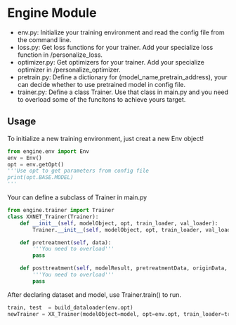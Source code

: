# Engine  Module

- env.py: Initialize your training environment and read the config file from the command line.
- loss.py: Get loss functions for your trainer. Add your specialize loss function in /personalize_loss.
- optimizer.py: Get optimizers for your trainer. Add your specialize optimizer in /personalize_optimizer.
- pretrain.py: Define a dictionary for (model_name,pretrain_address), your can decide whether to use pretrained model in config file.
- trainer.py: Define a class Trainer. Use that class in main.py and you need to overload some of the funcitons to achieve yours target.

## Usage

To initialize a new training environment, just creat a new Env object!
```python
from engine.env import Env
env = Env()
opt = env.getOpt() 
'''Use opt to get parameters from config file
print(opt.BASE.MODEL)
'''
```

Your can define a subclass of Trainer in main.py
```python
from engine.trainer import Trainer
class XXNET_Trainer(Trainer):
    def __init__(self, modelObject, opt, train_loader, val_loader):
        Trainer.__init__(self, modelObject, opt, train_loader, val_loader)

    def pretreatment(self, data):
        '''You need to overload'''
        pass

    def posttreatment(self, modelResult, pretreatmentData, originData, test=False):
        '''You need to overload'''
        pass
```

After declaring dataset and model, use Trainer.train() to run.
```python
train, test  = build_dataloader(env.opt)
newTrainer = XX_Trainer(modelObject=model, opt=env.opt, train_loader=train, val_loader=test).train()
```


